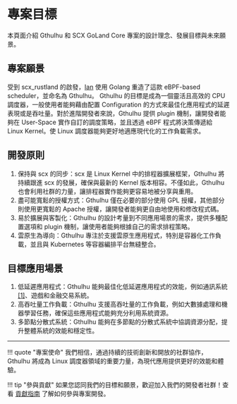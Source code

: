 # 專案目標

本頁面介紹 Gthulhu 和 SCX GoLand Core 專案的設計理念、發展目標與未來願景。

## 專案願景

受到 scx_rustland 的啟發，[Ian](https://github.com/ianchen0119) 使用 Golang 重造了這款 eBPF-based scheduler，並命名為 Gthulhu。
Gthulhu 的目標是成為一個靈活且高效的 CPU 調度器，一般使用者能夠藉由配置 Configuration 的方式來最佳化應用程式的延遲表現或是吞吐量。對於進階開發者來說，Gthulhu 提供 plugin 機制，讓開發者能夠在 User-Space 實作自訂的調度策略，並且透過 eBPF 程式將決策傳遞給 Linux Kernel。使 Linux 調度器能夠更好地適應現代化的工作負載需求。

## 開發原則

1. 保持與 scx 的同步：scx 是 Linux Kernel 中的排程器擴展框架，Gthulhu 將持續跟進 scx 的發展，確保與最新的 Kernel 版本相容。不僅如此，Gthulhu 也會利用社群的力量，讓排程器實作能夠更容易地被分享與重用。
2. 盡可能寬鬆的授權方式：Gthulhu 僅在必要的部分使用 GPL 授權，其他部分則使用更寬鬆的 Apache 授權，讓開發者能夠更自由地使用和修改程式碼。
3. 易於擴展與客製化：Gthulhu 的設計考量到不同應用場景的需求，提供多種配置選項和 plugin 機制，讓使用者能夠根據自己的需求排程策略。
4. 雲原生為導向：Gthulhu 專注於支援雲原生應用程式，特別是容器化工作負載，並且與 Kubernetes 等容器編排平台無縫整合。


## 目標應用場景

1. 低延遲應用程式：Gthulhu 能夠最佳化低延遲應用程式的效能，例如通訊系統 [[1]](https://www.youtube.com/watch?v=MfU64idQcHg)、遊戲和金融交易系統。
2. 高吞吐量工作負載：Gthulhu 支援高吞吐量的工作負載，例如大數據處理和機器學習任務，確保這些應用程式能夠充分利用系統資源。
3. 多節點分散式系統：Gthulhu 能夠在多節點的分散式系統中協調資源分配，提升整體系統的效能和穩定性。

---

!!! quote "專案使命"
    我們相信，通過持續的技術創新和開放的社群協作，Gthulhu 將成為 Linux 調度器領域的重要力量，為現代應用提供更好的效能和體驗。

!!! tip "參與貢獻"
    如果您認同我們的目標和願景，歡迎加入我們的開發者社群！查看 [貢獻指南](contributing.md) 了解如何參與專案開發。
